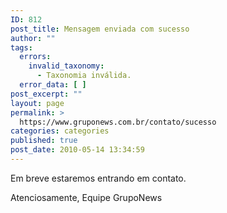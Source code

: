 ```yaml
---
ID: 812
post_title: Mensagem enviada com sucesso
author: ""
tags:
  errors:
    invalid_taxonomy:
      - Taxonomia inválida.
  error_data: [ ]
post_excerpt: ""
layout: page
permalink: >
  https://www.gruponews.com.br/contato/sucesso
categories: categories
published: true
post_date: 2010-05-14 13:34:59
---
```

Em breve estaremos entrando em contato.

Atenciosamente,
Equipe GrupoNews